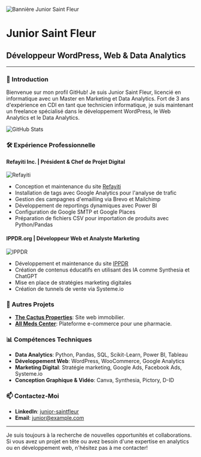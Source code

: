 ![Bannière Junior Saint Fleur](URL_de_votre_image_de_bannière)
# Junior Saint Fleur

## Développeur WordPress, Web & Data Analytics

---

### 👋 Introduction
Bienvenue sur mon profil GitHub! Je suis Junior Saint Fleur, licencié en informatique avec un Master en Marketing et Data Analytics. Fort de 3 ans d'expérience en CDI en tant que technicien informatique, je suis maintenant un freelance spécialisé dans le développement WordPress, le Web Analytics et le Data Analytics.

![GitHub Stats](https://github-readme-stats.vercel.app/api?username=juniorsaintfleur&show_icons=true)

### 🛠️ Expérience Professionnelle

#### Refayiti Inc. | Président & Chef de Projet Digital
![Refayiti](lien_vers_image_refayiti)
- Conception et maintenance du site [Refayiti](https://refayiti.com)
- Installation de tags avec Google Analytics pour l'analyse de trafic
- Gestion des campagnes d'emailling via Brevo et Mailchimp
- Développement de reportings dynamiques avec Power BI
- Configuration de Google SMTP et Google Places
- Préparation de fichiers CSV pour importation de produits avec Python/Pandas

#### IPPDR.org | Développeur Web et Analyste Marketing
![IPPDR](lien_vers_image_ippdr)
- Développement et maintenance du site [IPPDR](https://ippdr.org)
- Création de contenus éducatifs en utilisant des IA comme Synthesia et ChatGPT
- Mise en place de stratégies marketing digitales
- Création de tunnels de vente via Systeme.io

### 🌟 Autres Projets
- **[The Cactus Properties](https://thecactusproperties.com)**: Site web immobilier.
- **[All Meds Center](https://allmedscenter.com)**: Plateforme e-commerce pour une pharmacie.

### 📊 Compétences Techniques
- **Data Analytics**: Python, Pandas, SQL, Scikit-Learn, Power BI, Tableau
- **Développement Web**: WordPress, WooCommerce, Google Analytics
- **Marketing Digital**: Stratégie marketing, Google Ads, Facebook Ads, Systeme.io
- **Conception Graphique & Vidéo**: Canva, Synthesia, Pictory, D-ID

### 📫 Contactez-Moi
- **LinkedIn**: [junior-saintfleur](Votre-URL-LinkedIn)
- **Email**: [junior@example.com](mailto:junior@example.com)

---

Je suis toujours à la recherche de nouvelles opportunités et collaborations. Si vous avez un projet en tête ou avez besoin d'une expertise en analytics ou en développement web, n'hésitez pas à me contacter!
